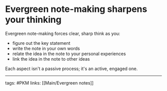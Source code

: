 # Evergreen note-making sharpens your thinking
Evergreen note-making forces clear, sharp think as you:

- figure out the key statement
- write the note in your own words
- relate the idea in the note to your personal experiences
- link the idea in the note to other ideas

Each aspect isn't a passive process; it's an active, engaged one.

---
tags: #PKM
links: [[Main/Evergreen notes]]